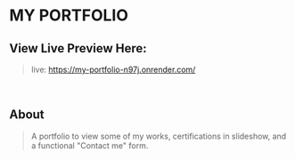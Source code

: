 # MY PORTFOLIO

## View Live Preview Here:

> live: https://my-portfolio-n97j.onrender.com/

<br>

## About

> A portfolio to view some of my works, certifications in slideshow, and a functional "Contact me" form.

